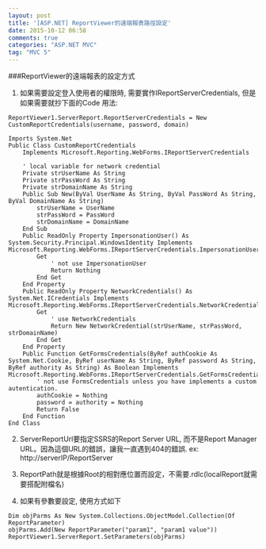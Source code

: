 ```yaml
---
layout: post
title: '[ASP.NET] ReportViewer的遠端報表路徑設定'
date: 2015-10-12 06:58
comments: true
categories: "ASP.NET MVC"
tag: "MVC 5"
---
```

###ReportViewer的遠端報表的設定方式

1. 如果需要設定登入使用者的權限時, 需要實作IReportServerCredentials, 但是如果需要就抄下面的Code
用法:

```
ReportViewer1.ServerReport.ReportServerCredentials = New CustomReportCredentials(username, password, domain)
```

```VB.NET
Imports System.Net
Public Class CustomReportCredentials
    Implements Microsoft.Reporting.WebForms.IReportServerCredentials

    ' local variable for network credential
    Private strUserName As String
    Private strPassWord As String
    Private strDomainName As String
    Public Sub New(ByVal UserName As String, ByVal PassWord As String, ByVal DomainName As String)
        strUserName = UserName
        strPassWord = PassWord
        strDomainName = DomainName
    End Sub
    Public ReadOnly Property ImpersonationUser() As System.Security.Principal.WindowsIdentity Implements Microsoft.Reporting.WebForms.IReportServerCredentials.ImpersonationUser
        Get
            ' not use ImpersonationUser
            Return Nothing
        End Get
    End Property
    Public ReadOnly Property NetworkCredentials() As System.Net.ICredentials Implements Microsoft.Reporting.WebForms.IReportServerCredentials.NetworkCredentials
        Get
            ' use NetworkCredentials
            Return New NetworkCredential(strUserName, strPassWord, strDomainName)
        End Get
    End Property
    Public Function GetFormsCredentials(ByRef authCookie As System.Net.Cookie, ByRef userName As String, ByRef password As String, ByRef authority As String) As Boolean Implements Microsoft.Reporting.WebForms.IReportServerCredentials.GetFormsCredentials
        ' not use FormsCredentials unless you have implements a custom autentication.
        authCookie = Nothing
        password = authority = Nothing
        Return False
    End Function
End Class
```

2. ServerReportUrl要指定SSRS的Report Server URL, 而不是Report Manager URL。因為這個URL的錯誤，讓我一直遇到404的錯誤.
ex: http://serverIP/ReportServer

3. ReportPath就是根據Root的相對應位置而設定，不需要.rdlc(localReport就需要搭配附檔名)
4. 如果有參數要設定, 使用方式如下

```
Dim objParms As New System.Collections.ObjectModel.Collection(Of ReportParameter)
objParms.Add(New ReportParameter("param1", "param1 value"))
ReportViewer1.ServerReport.SetParameters(objParms)
```
